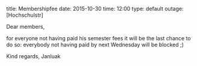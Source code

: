 title: Membershipfee date: 2015-10-30 time: 12:00 type: default outage: [Hochschulstr]

Dear members,

for everyone not having paid his semester fees it will be the last chance to do so: everybody not having paid by next Wednesday will be blocked ;)

Kind regards,
Janluak
